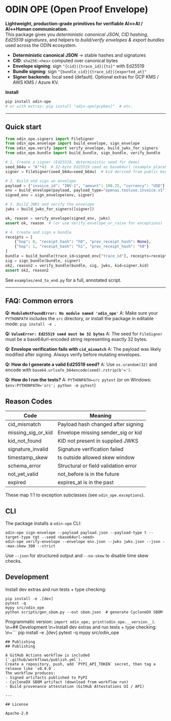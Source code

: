 # ODIN OPE (Open Proof Envelope)

**Lightweight, production-grade primitives for verifiable AI↔AI / AI↔Human communication.**  
This package gives you *deterministic canonical JSON*, *CID hashing*, *Ed25519 signatures*,
and helpers to *build/verify envelopes & export bundles* used across the ODIN ecosystem.

- **Deterministic canonical JSON** → stable hashes and signatures
- **CID**: `sha256:<hex>` computed over canonical bytes
- **Envelope signing**: sign `"{cid}|{trace_id}|{ts}"` with Ed25519
- **Bundle signing**: sign `"{bundle_cid}|{trace_id}|{exported_at}"`
- **Signer backends**: local seed (default). Optional extras for GCP KMS / AWS KMS / Azure KV.

**Install**
```bash
pip install odin-ope
# or with extras: pip install "odin-ope[gcpkms]"  # etc.
```

---

## Quick start

```python
from odin_ope.signers import FileSigner
from odin_ope.envelope import build_envelope, sign_envelope
from odin_ope.verify import verify_envelope, build_jwks_for_signers
from odin_ope.bundle import build_bundle, sign_bundle, verify_bundle

# 1. Create a signer (Ed25519, deterministic seed for demo)
seed_b64u = "A"*43  # 32-byte Ed25519 seed as base64url (example placeholder)
signer = FileSigner(seed_b64u=seed_b64u)  # kid derived from public key

# 2. Build and sign an envelope
payload = {"invoice_id": "INV-1", "amount": 100.25, "currency": "USD"}
env = build_envelope(payload, payload_type="openai.tooluse.invoice.v1", target_type="invoice.iso20022.v1")
signed_env = sign_envelope(env, signer)

# 3. Build JWKS and verify the envelope
jwks = build_jwks_for_signers([signer])

ok, reason = verify_envelope(signed_env, jwks)
assert ok, reason  # (or use verify_envelope_or_raise for exceptions)

# 4. Create and sign a bundle
receipts = [
    {"hop": 0, "receipt_hash": "h0", "prev_receipt_hash": None},
    {"hop": 1, "receipt_hash": "h1", "prev_receipt_hash": "h0"}
]
bundle = build_bundle(trace_id=signed_env["trace_id"], receipts=receipts)
sig = sign_bundle(bundle, signer)
ok2, reason2 = verify_bundle(bundle, sig, jwks, kid=signer.kid)
assert ok2, reason2
```

See `examples/end_to_end.py` for a full, annotated script.

---

## FAQ: Common errors

**Q: `ModuleNotFoundError: No module named 'odin_ope'`**
A: Make sure your `PYTHONPATH` includes the `src` directory, or install the package in editable mode: `pip install -e .`

**Q: `ValueError: Ed25519 seed must be 32 bytes`**
A: The seed for `FileSigner` must be a base64url-encoded string representing exactly 32 bytes.

**Q: Envelope verification fails with `cid_mismatch`**
A: The payload was likely modified after signing. Always verify before mutating envelopes.

**Q: How do I generate a valid Ed25519 seed?**
A: Use `os.urandom(32)` and encode with `base64.urlsafe_b64encode(seed).rstrip(b'=')`.

**Q: How do I run the tests?**
A: `PYTHONPATH=src pytest` (or on Windows: `$env:PYTHONPATH='src'; python -m pytest`)

## Reason Codes

| Code | Meaning |
|------|---------|
| cid_mismatch | Payload hash changed after signing |
| missing_sig_or_kid | Envelope missing sender_sig or kid |
| kid_not_found | KID not present in supplied JWKS |
| signature_invalid | Signature verification failed |
| timestamp_skew | ts outside allowed skew window |
| schema_error | Structural or field validation error |
| not_yet_valid | not_before is in the future |
| expired | expires_at is in the past |

These map 1:1 to exception subclasses (see `odin_ope.exceptions`).

## CLI

The package installs a `odin-ope` CLI:

```
odin-ope sign-envelope --payload payload.json --payload-type t --target-type tgt --seed <base64url-seed>
odin-ope verify-envelope --envelope env.json --jwks jwks.json --json --max-skew 300 --strict
```
Use `--json` for structured output and `--no-skew` to disable time skew checks.

## Development

Install dev extras and run tests + type checking:

```
pip install -e .[dev]
pytest -q
mypy src/odin_ope
python scripts/gen_sbom.py --out sbom.json  # generate CycloneDX SBOM
```

Programmatic version: `import odin_ope; print(odin_ope.__version__)`.
\n+## Development
\n+Install dev extras and run tests + type checking:
\n+```
pip install -e .[dev]
pytest -q
mypy src/odin_ope
```
## Publishing
## Publishing

A GitHub Actions workflow is included (`.github/workflows/publish.yml`).  
Create a repository, push, add `PYPI_API_TOKEN` secret, then tag a release like `v0.9.0`.
The workflow produces:
- Signed artifacts published to PyPI
- CycloneDX SBOM artifact (download from workflow run)
- Build provenance attestation (GitHub Attestations UI / API)

---

## License

Apache-2.0
